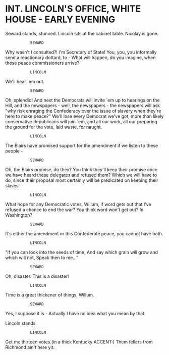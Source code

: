 

# INT. LINCOLN'S OFFICE, WHITE HOUSE - EARLY EVENING

Seward stands, stunned. Lincoln sits at the cabinet table.
Nicolay is gone.

			   SEWARD
Why wasn't I consulted?! I'm Secretary of State! You, you, you
informally send a reactionary dottard, to - What will happen, do
you imagine, when these peace commissioners arrive?

			   LINCOLN
We'll hear \`em out.

			   SEWARD
Oh, splendid! And next the Democrats will invite \`em up to
hearings on the Hill, and the newspapers - well, the newspapers -
the newspapers will ask "why risk enraging the Confederacy over the
issue of slavery when they're here to make peace?" We'll lose every
Democrat we've got, more than likely conservative Republicans
will join \`em, and all our work, all our preparing the ground for
the vote, laid waste, for naught.

			   LINCOLN
The Blairs have promised support for the amendment if we listen to
these people -

			   SEWARD
Oh, the Blairs promise, do they? You think they'll keep their
promise once we have heard these delegates and refused them? Which
we will have to do, since their proposal most certainly will be
predicated on keeping their slaves!

			   LINCOLN
What hope for any Democratic votes, Willum, if word gets out that I've refused a chance to end the war? You think word won't get out? In Washington?

			   SEWARD
It's either the amendment or this Confederate peace, you cannot have both.

			   LINCOLN
"If you can look into the seeds of time, And say which grain will grow and which will not, Speak then to me..."

			   SEWARD
Oh, disaster. This is a disaster!

			   LINCOLN
Time is a great thickener of things, Willum.

			   SEWARD
Yes, I suppose it is - Actually I have no idea what you mean by that.

Lincoln stands.

			   LINCOLN
Get me thirteen votes.(in a thick Kentucky  ACCENT:)
Them fellers from Richmond ain't here yit.
